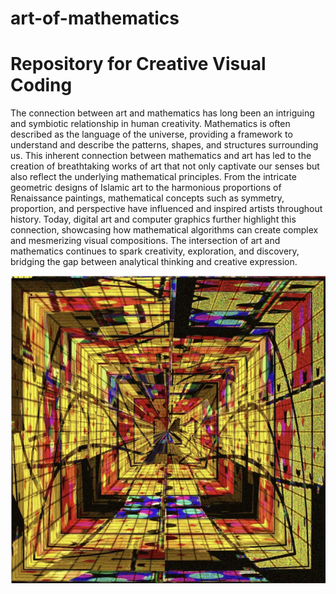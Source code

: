 # art-of-mathematics
# Repository for Creative Visual Coding

The connection between art and mathematics has long been an intriguing and symbiotic relationship in human creativity. Mathematics is often described as the language of the universe, providing a framework to understand and describe the patterns, shapes, and structures surrounding us. This inherent connection between mathematics and art has led to the creation of breathtaking works of art that not only captivate our senses but also reflect the underlying mathematical principles. From the intricate geometric designs of Islamic art to the harmonious proportions of Renaissance paintings, mathematical concepts such as symmetry, proportion, and perspective have influenced and inspired artists throughout history. Today, digital art and computer graphics further highlight this connection, showcasing how mathematical algorithms can create complex and mesmerizing visual compositions. The intersection of art and mathematics continues to spark creativity, exploration, and discovery, bridging the gap between analytical thinking and creative expression.

![Mathematical Art Example](Math%20and%20Infinity.png)
